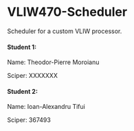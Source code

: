 # VLIW470-Scheduler
Scheduler for a custom VLIW processor.

#### Student 1:
Name: Theodor-Pierre Moroianu

Sciper: XXXXXXX


#### Student 2:
Name: Ioan-Alexandru Tifui 

Sciper: 367493

